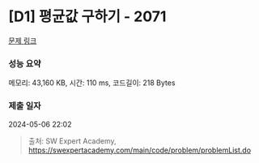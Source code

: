 # [D1] 평균값 구하기 - 2071 

[문제 링크](https://swexpertacademy.com/main/code/problem/problemDetail.do?contestProbId=AV5QRnJqA5cDFAUq) 

### 성능 요약

메모리: 43,160 KB, 시간: 110 ms, 코드길이: 218 Bytes

### 제출 일자

2024-05-06 22:02



> 출처: SW Expert Academy, https://swexpertacademy.com/main/code/problem/problemList.do
